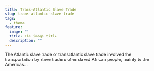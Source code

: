 ```yaml
---
title: Trans-Atlantic Slave Trade
slug: trans-atlantic-slave-trade
tags:
  - theme
feature:
  image: ""
  title: The image title
  description: ""
---
```


The Atlantic slave trade or transatlantic slave trade involved the transportation by slave traders of enslaved African people, mainly to the Americas...
